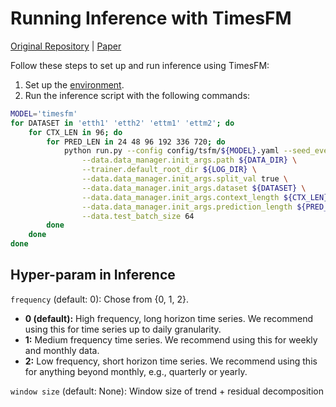 # Running Inference with TimesFM

[Original Repository](https://github.com/google-research/timesfm) | [Paper](https://arxiv.org/abs/2310.10688)

Follow these steps to set up and run inference using TimesFM:

1. Set up the [environment](../README.md#results-reproduction).
2. Run the inference script with the following commands:

```bash
MODEL='timesfm'
for DATASET in 'etth1' 'etth2' 'ettm1' 'ettm2'; do
    for CTX_LEN in 96; do
        for PRED_LEN in 24 48 96 192 336 720; do
            python run.py --config config/tsfm/${MODEL}.yaml --seed_everything 0  \
                --data.data_manager.init_args.path ${DATA_DIR} \
                --trainer.default_root_dir ${LOG_DIR} \
                --data.data_manager.init_args.split_val true \
                --data.data_manager.init_args.dataset ${DATASET} \
                --data.data_manager.init_args.context_length ${CTX_LEN} \
                --data.data_manager.init_args.prediction_length ${PRED_LEN} \
                --data.test_batch_size 64
        done
    done
done
```

## Hyper-param in Inference

`frequency` (default: 0): Chose from {0, 1, 2}.


- **0 (default):** High frequency, long horizon time series. We recommend using this for time series up to daily granularity.
- **1:** Medium frequency time series. We recommend using this for weekly and monthly data.
- **2:** Low frequency, short horizon time series. We recommend using this for anything beyond monthly, e.g., quarterly or yearly.


`window size` (default: None):  Window size of trend + residual decomposition


